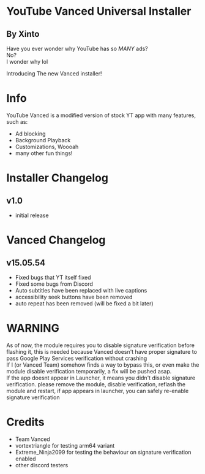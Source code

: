 # YouTube Vanced Universal Installer 
## By Xinto

Have you ever wonder why YouTube has so *MANY* ads?  
No?  
I wonder why lol  

Introducing The new Vanced installer! 

# Info
YouTube Vanced is a modified version of stock YT app with many features, such as:  
- Ad blocking  
- Background Playback  
- Customizations, Woooah  
- many other fun things!   

# Installer Changelog  
## v1.0  
- initial release  

# Vanced Changelog  
## v15.05.54  
- Fixed bugs that YT itself fixed  
- Fixed some bugs from Discord
- Auto subtitles have been replaced with live captions  
- accessibility seek buttons have been removed  
- auto repeat has been removed (will be fixed a bit later)

# WARNING
As of now, the module requires you to disable signature verification before flashing it, this is needed because Vanced doesn't have proper signature to pass Google Play Services verification without crashing   
If I (or Vanced Team) somehow finds a way to bypass this, or even make the module disable verification temporarily, a fix will be pushed asap.  
If the app doesnt appear in Launcher, it means you didn't disable signature verification. please remove the module, disable verification, reflash the module and restart, if app appears in launcher, you can safely re-enable signature verification  

# Credits
- Team Vanced  
- vortextriangle for testing arm64 variant  
- Extreme_Ninja2099 for testing the behaviour on signature verification enabled  
- other discord testers  
